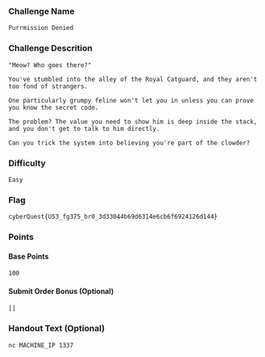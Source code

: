 ### Challenge Name
```
Purrmission Denied
```

### Challenge Descrition
```
"Meow? Who goes there?"

You've stumbled into the alley of the Royal Catguard, and they aren't too fond of strangers.

One particularly grumpy feline won't let you in unless you can prove you know the secret code.

The problem? The value you need to show him is deep inside the stack, and you don't get to talk to him directly.

Can you trick the system into believing you're part of the clowder?
```

### Difficulty
```
Easy
```

### Flag
```
cyberQuest{U53_fg375_br0_3d33044b69d6314e6cb6f6924126d144}
```

### Points
#### Base Points
```
100
```

#### Submit Order Bonus (Optional)
```
[]
```

### Handout Text (Optional)
```
nc MACHINE_IP 1337
```
